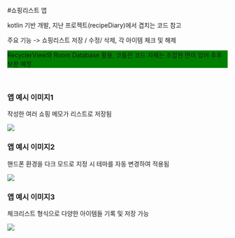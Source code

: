 #쇼핑리스트 앱

<p>kotlin 기반 개발, 지난 프로젝트(recipeDiary)에서 겹치는 코드 참고</p>
<p>주요 기능 -> 쇼핑리스트 저장 / 수정/ 삭제, 각 아이템 체크 및 해제</p>
<p style="background-color:green;">RecyclerView와 Room Database 활용, 코틀린 코드 자체는 조잡한 면이 있어 추후 보완 예정</p>

<br>

<h3>앱 예시 이미지1</h3>
<p>작성한 여러 쇼핑 메모가 리스트로 저장됨</p>
<img src="https://user-images.githubusercontent.com/70795841/123509719-0fa61f00-d6b2-11eb-95b8-725d2f223847.jpg">


<h3>앱 예시 이미지2</h3>
<p>핸드폰 환경을 다크 모드로 지정 시 테마를 자동 변경하여 적용됨</p>
<img src="https://user-images.githubusercontent.com/70795841/123509728-23518580-d6b2-11eb-85fb-1d44347b5e7d.jpg">


<h3>앱 예시 이미지3</h3>
<p>체크리스트 형식으로 다양한 아이템들 기록 및 저장 가능</p>
<img src="https://user-images.githubusercontent.com/70795841/123509699-f309e700-d6b1-11eb-88a7-c1a26b755d03.jpg">
